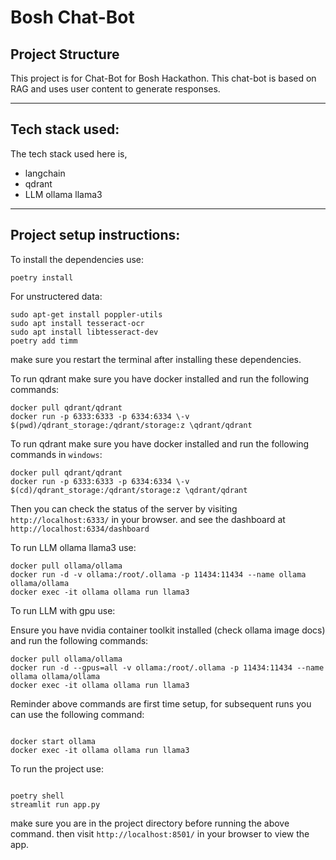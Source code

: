 # Bosh Chat-Bot

## Project Structure
This project is for Chat-Bot for Bosh Hackathon. This chat-bot is based on RAG and uses user content to generate responses.

---

## Tech stack used:

The tech stack used here is,

- langchain
- qdrant
- LLM ollama llama3



---


## Project setup instructions:
	
To install the dependencies use:

```
poetry install

```

For unstructered data:
```
sudo apt-get install poppler-utils
sudo apt install tesseract-ocr
sudo apt install libtesseract-dev
poetry add timm

```

make sure you restart the terminal after installing these dependencies.


To run qdrant make sure you have docker installed and run the following commands:
```
docker pull qdrant/qdrant
docker run -p 6333:6333 -p 6334:6334 \-v $(pwd)/qdrant_storage:/qdrant/storage:z \qdrant/qdrant

```
To run qdrant make sure you have docker installed and run the following commands in `windows`:
```
docker pull qdrant/qdrant
docker run -p 6333:6333 -p 6334:6334 \-v $(cd)/qdrant_storage:/qdrant/storage:z \qdrant/qdrant

```
Then you can check the status of the server by visiting `http://localhost:6333/` in your browser.
and see the dashboard at `http://localhost:6334/dashboard`


To run LLM ollama llama3 use:
```
docker pull ollama/ollama
docker run -d -v ollama:/root/.ollama -p 11434:11434 --name ollama ollama/ollama
docker exec -it ollama ollama run llama3

```

To run LLM with gpu use:

Ensure you have nvidia container toolkit installed (check ollama image docs) and run the following commands:
```
docker pull ollama/ollama
docker run -d --gpus=all -v ollama:/root/.ollama -p 11434:11434 --name ollama ollama/ollama
docker exec -it ollama ollama run llama3

```

Reminder above commands are first time setup, for subsequent runs you can use the following command:
```

docker start ollama
docker exec -it ollama ollama run llama3

```

To run the project use:

```

poetry shell
streamlit run app.py

```

make sure you are in the project directory before running the above command.
then visit `http://localhost:8501/` in your browser to view the app.






